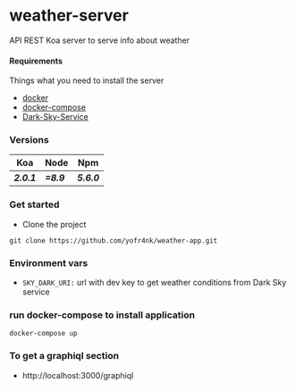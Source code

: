 # weather-server

API REST Koa server to serve info about weather

#### Requirements
Things what you need to install the server
- [docker](https://www.docker.com/)
- [docker-compose](https://docs.docker.com/compose/)
- [Dark-Sky-Service](https://darksky.net/dev)

### Versions

Koa | Node | Npm |
--- | ---  | --- |
***2.0.1*** | ***=8.9*** | ***5.6.0*** |

### Get started
- Clone the project
```
git clone https://github.com/yofr4nk/weather-app.git
```

### Environment vars

- `SKY_DARK_URI:` url with dev key to get weather conditions from Dark Sky service

### run docker-compose to install application
```
docker-compose up
```

### To get a graphiql section

- http://localhost:3000/graphiql

